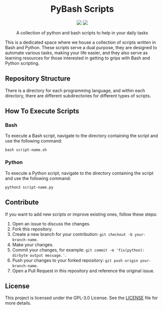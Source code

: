 
<h1 align="center">PyBash Scripts</h1>

<p align="center">
<a href="#repository-structure"><img src="https://img.shields.io/badge/structure-BD93F9?style=for-the-badge"></a>
<a href="#how-to-execute-scripts"><img src="https://img.shields.io/badge/how%20to%20run-BD93F9?style=for-the-badge"></a>
</p>

<p align="center">A collection of python and bash scripts to help in your daily tasks</p>

This is a dedicated space where we house a collection of scripts written in Bash and Python. These scripts serve a dual purpose, they are designed to automate various tasks, making your life easier, and they also serve as learning resources for those interested in getting to grips with Bash and Python scripting.

## Repository Structure

There is a directory for each programming language, and within each directory, there are different subdirectories for different types of scripts.

## How To Execute Scripts

### Bash

To execute a Bash script, navigate to the directory containing the script and use the following command:

    bash script-name.sh

### Python

To execute a Python script, navigate to the directory containing the script and use the following command:

    python3 script-name.py

## Contribute

If you want to add new scripts or improve existing ones, follow these steps:

1. Open an issue to discuss the changes.
2. Fork this repository.
3. Create a new branch for your contribution: `git checkout -b your-branch-name`.
4. Make your changes.
5. Commit your changes, for example: `git commit -m 'fix(python): dirbyte output message.'`.
6. Push your changes to your forked repository: `git push origin your-branch-name`.
7. Open a Pull Request in this repository and reference the original issue.

## License

This project is licensed under the GPL-3.0 License. See the [LICENSE](LICENSE) file for more details.
